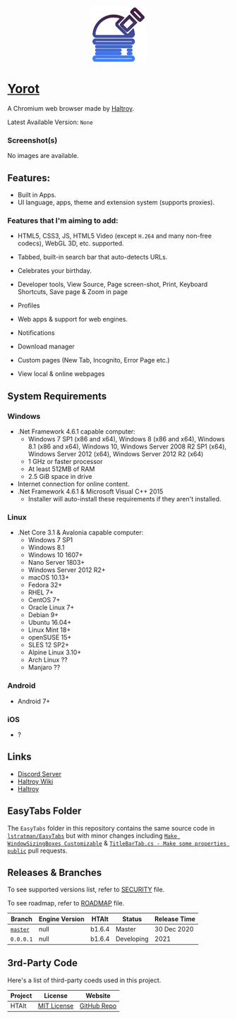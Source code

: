 <p align="center" style="text-align: center;">
  <img width="128" height="128" src="https://github.com/Haltroy/Yorot/raw/main/Yorot-Win32/Resources/Yorot.png" />
</p>

# [Yorot](https://haltroy.com/Yorot.html "Yorot's Page")
A Chromium web browser made by [Haltroy](https://haltroy.com "Haltroy's Website").

Latest Available Version: `None`


### Screenshot(s)
No images are available.

## Features:
 - Built in Apps. 
 - UI language, apps, theme and extension system (supports proxies).

### Features that I'm aiming to add:
 - HTML5, CSS3, JS, HTML5 Video (except `H.264` and many non-free codecs), WebGL 3D, etc. supported. 
 - Tabbed, built-in search bar that auto-detects URLs.
 - Celebrates your birthday.
 - Developer tools, View Source, Page screen-shot, Print, Keyboard Shortcuts, Save page & Zoom in page

 - Profiles
 - Web apps & support for web engines. 
 - Notifications
 - Download manager
 - Custom pages (New Tab, Incognito, Error Page etc.)
 - View local & online webpages

## System Requirements

### Windows
 - .Net Framework 4.6.1 capable computer:
   - Windows 7 SP1 (x86 and x64), Windows 8 (x86 and x64), Windows 8.1 (x86 and x64), Windows 10, Windows Server 2008 R2 SP1 (x64), Windows Server 2012 (x64), Windows Server 2012 R2 (x64) 
   - 1 GHz or faster processor
   - At least 512MB of RAM
   - 2.5 GiB space in drive
 - Internet connection for online content.
 - .Net Framework 4.6.1 & Microsoft Visual C++ 2015
   - Installer will auto-install these requirements if they aren't installed.

### Linux
 - .Net Core 3.1 & Avalonia capable computer:
   - Windows 7 SP1
   - Windows 8.1
   - Windows 10 1607+
   - Nano Server 1803+
   - Windows Server 2012 R2+
   - macOS 10.13+
   - Fedora 32+
   - RHEL 7+
   - CentOS 7+
   - Oracle Linux 7+
   - Debian 9+
   - Ubuntu 16.04+
   - Linux Mint 18+
   - openSUSE 15+
   - SLES 12 SP2+
   - Alpine Linux 3.10+ 
   - Arch Linux ??
   - Manjaro ??

### Android
 - Android 7+

### iOS
 - ?

## Links
 - [Discord Server](https://discord.gg/cWJ7cwjTrM)
 - [Haltroy Wiki](https://haltroy.com/wiki)
 - [Haltroy](https://haltroy.com/Yorot)

## EasyTabs Folder
The `EasyTabs` folder in this repository contains the same source code in [`lstratman/EasyTabs`](https://github.com/lstratman/EasyTabs) but with minor changes including 
[`Make WindowSizingBoxes Customizable`](https://github.com/lstratman/EasyTabs/pull/47) & [`TitleBarTab.cs - Make some properties public`](https://github.com/lstratman/EasyTabs/pull/44) pull requests.
 
 ## Releases & Branches

To see supported versions list, refer to [SECURITY](https://github.com/Haltroy/Yorot/blob/master/SECURITY.md) file.

To see roadmap, refer to [ROADMAP](https://github.com/Haltroy/Yorot/blob/master/ROADMAP.md) file.

 | Branch                                                              | Engine Version | HTAlt  | Status | Release Time |
|----------------------------------------------------------------------|----------------|--------|--------|--------------|
| [`master`](https://github.com/haltroy/Yorot)                         | null           | b1.6.4 | Master | 30 Dec 2020  |
| `0.0.0.1`                                                            | null           | b1.6.4 | Developing | 2021     |

## 3rd-Party Code
Here's a list of third-party coeds used in this project.

| Project | License | Website |
|---------|---------|---------|
| HTAlt | [MIT License]() | [GitHub Repo]() |
